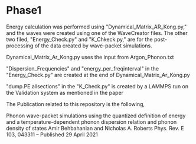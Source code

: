 # Phase1
Energy calculation was performed using "Dynamical_Matrix_AR_Kong.py," and the waves were created using one of the WaveCreator files. The other two filed, "Energy_Check.py" and "K_Chkeck.py," are for the post-processing of the data created by wave-packet simulations.

Dynamical_Matrix_Ar_Kong.py uses the input from Argon_Phonon.txt 

"Dispersion_Frequencies" and "energy_per_freqinterval" in the "Energy_Check.py" are created at the end of Dynamical_Matrix_Ar_Kong.py

"dump.PE.allsections" in the "K_Check.py" is created by a LAMMPS run on the Validation system as mentioned in the paper

The Publication related to this repository is the following,

Phonon wave-packet simulations using the quantized definition of energy and a temperature-dependent phonon dispersion relation and phonon density of states
Amir Behbahanian and Nicholas A. Roberts
Phys. Rev. E 103, 043311 – Published 29 April 2021

